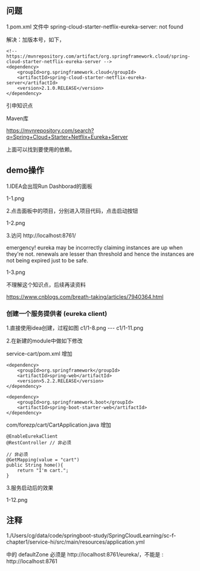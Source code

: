 ## 问题

1.pom.xml 文件中 spring-cloud-starter-netflix-eureka-server:<unknown> not found 

解决：加版本号，如下，

    <!-- https://mvnrepository.com/artifact/org.springframework.cloud/spring-cloud-starter-netflix-eureka-server -->
    <dependency>
        <groupId>org.springframework.cloud</groupId>
        <artifactId>spring-cloud-starter-netflix-eureka-server</artifactId>
        <version>2.1.0.RELEASE</version>
    </dependency>

引申知识点

Maven库

https://mvnrepository.com/search?q=Spring+Cloud+Starter+Netflix+Eureka+Server

上面可以找到要使用的依赖。

## demo操作

1.IDEA会出现Run Dashborad的面板

1-1.png

2.点击面板中的项目，分别进入项目代码，点击启动按钮

1-2.png

3.访问 http://localhost:8761/

emergency! eureka may be incorrectly claiming instances are up when they're not. renewals are lesser than threshold and hence the instances are not being expired just to be safe.

1-3.png

不理解这个知识点，后续再读资料

https://www.cnblogs.com/breath-taking/articles/7940364.html

### 创建一个服务提供者 (eureka client)

1.直接使用idea创建，过程如图 c1/1-8.png --- c1/1-11.png

2.在新建的module中做如下修改

service-cart/pom.xml 增加

    <dependency>
        <groupId>org.springframework</groupId>
        <artifactId>spring-web</artifactId>
        <version>5.2.2.RELEASE</version>
    </dependency>
    
    <dependency>
        <groupId>org.springframework.boot</groupId>
        <artifactId>spring-boot-starter-web</artifactId>
    </dependency>
    
com/forezp/cart/CartApplication.java 增加

    @EnableEurekaClient
    @RestController // 非必须
    
    // 非必须
    @GetMapping(value = "cart")
    public String home(){
        return "I'm cart.";
    }
    
3.服务启动后的效果

1-12.png

## 注释

1./Users/cg/data/code/springboot-study/SpringCloudLearning/sc-f-chapter1/service-hi/src/main/resources/application.yml 

中的 defaultZone 必须是 http://localhost:8761/eureka/，不能是 : http://localhost:8761